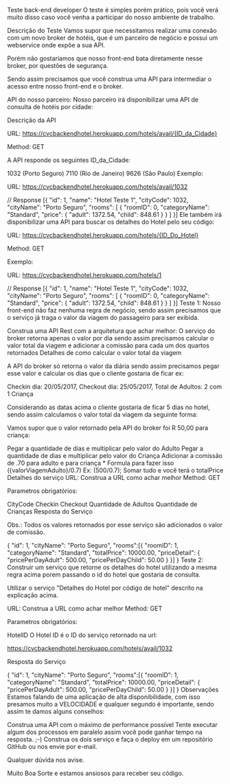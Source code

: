 Teste back-end developer
O teste é simples porém prático, pois você verá muito disso caso você venha a participar do nosso ambiente de trabalho.

Descrição do Teste
Vamos supor que necessitamos realizar uma conexão com um novo broker de hotéis, que é um parceiro de negócio e possui um webservice onde expõe a sua API.

Porém não gostaríamos que nosso front-end bata diretamente nesse broker, por questões de segurança.

Sendo assim precisamos que você construa uma API para intermediar o acesso entre nosso front-end e o broker.

API do nosso parceiro:
Nosso parceiro irá disponibilizar uma API de consulta de hotéis por cidade:

Descrição da API

URL: https://cvcbackendhotel.herokuapp.com/hotels/avail/{ID_da_Cidade}

Method: GET

A API responde os seguintes ID_da_Cidade:

1032 (Porto Seguro)
7110 (Rio de Janeiro)
9626 (São Paulo)
Exemplo:

URL: https://cvcbackendhotel.herokuapp.com/hotels/avail/1032

// Response
[{
  "id": 1,
  "name": "Hotel Teste 1",
  "cityCode": 1032,
  "cityName": "Porto Seguro",
  "rooms": [
    {
      "roomID": 0,
      "categoryName": "Standard",
      "price": {
        "adult": 1372.54,
        "child": 848.61
      }
    }
  ]
}]
Ele também irá disponibilizar uma API para buscar os detalhes do Hotel pelo seu código:

URL: https://cvcbackendhotel.herokuapp.com/hotels/{ID_Do_Hotel}

Method: GET

Exemplo:

URL: https://cvcbackendhotel.herokuapp.com/hotels/1

// Response
[{
  "id": 1,
  "name": "Hotel Teste 1",
  "cityCode": 1032,
  "cityName": "Porto Seguro",
  "rooms": [
    {
      "roomID": 0,
      "categoryName": "Standard",
      "price": {
        "adult": 1372.54,
        "child": 848.61
      }
    }
  ]
}]
Teste 1:
Nosso front-end não faz nenhuma regra de negócio, sendo assim precisamos que o serviço já traga o valor da viagem do passageiro para ser exibida.

Construa uma API Rest com a arquitetura que achar melhor:
O serviço do broker retorna apenas o valor por dia sendo assim precisamos calcular o valor total da viagem e adicionar a comissão para cada um dos quartos retornados
Detalhes de como calcular o valor total da viagem

A API do broker só retorna o valor da diária sendo assim precisamos pegar esse valor e calcular os dias que o cliente gostaria de ficar ex:

Checkin dia: 20/05/2017, Checkout dia: 25/05/2017, Total de Adultos: 2 com 1 Criança

Considerando as datas acima o cliente gostaria de ficar 5 dias no hotel, sendo assim calculamos o valor total da viagem da seguinte forma:

Vamos supor que o valor retornado pela API do broker foi R 50,00 para criança:

Pegar a quantidade de dias e multiplicar pelo valor do Adulto
Pegar a quantidade de dias e multiplicar pelo valor do Criança
Adicionar a comissão de .70 para adulto e para criança * Formula para fazer isso ({valorViagemAdulto}/0.7) Ex: (500/0.7);
Somar tudo e você terá o totalPrice
Detalhes do serviço
URL: Construa a URL como achar melhor Method: GET

Parametros obrigatórios:

CityCode
Checkin
Checkout
Quantidade de Adultos
Quantidade de Crianças
Resposta do Serviço

Obs.: Todos os valores retornados por esse serviço são adicionados o valor de comissão.

{
  "id": 1,
  "cityName": "Porto Seguro",
  "rooms":[{
      "roomID": 1,
      "categoryName": "Standard",
      "totalPrice": 10000.00,
      "priceDetail": {
        "pricePerDayAdult": 500.00,
        "pricePerDayChild": 50.00
      }
    }]
}
Teste 2:
Construir um serviço que retorne os detalhes do hotel utilizando a mesma regra acima porem passando o id do hotel que gostaria de consulta.

Utilizar o serviço "Detalhes do Hotel por código de hotel" descrito na explicação acima.

URL: Construa a URL como achar melhor Method: GET

Parametros obrigatórios:

HotelID
O Hotel ID é o ID do serviço retornado na url:

https://cvcbackendhotel.herokuapp.com/hotels/avail/1032

Resposta do Serviço

{
  "id": 1,
  "cityName": "Porto Seguro",
  "rooms":[{
      "roomID": 1,
      "categoryName": "Standard",
      "totalPrice": 10000.00,
      "priceDetail": {
        "pricePerDayAdult": 500.00,
        "pricePerDayChild": 50.00
      }
    }]
}
Observações
Estamos falando de uma aplicação de alta disponibilidade, com isso presamos muito a VELOCIDADE e qualquer segundo é importante, sendo assim te damos alguns conselhos:

Construa uma API com o máximo de performance possível
Tente executar algum dos processos em paralelo assim você pode ganhar tempo na resposta. ;-)
Construa os dois serviço e faça o deploy em um repositório GitHub ou nos envie por e-mail.

Qualquer dúvida nos avise.

Muito Boa Sorte e estamos ansiosos para receber seu código.
